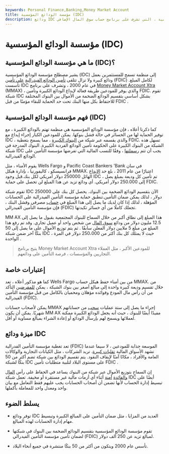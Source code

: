 ```yaml
---
keywords: Personal Finance,Banking,Money Market Account
title: مؤسسة الودائع المؤسسية (IDC)
description: ودائع IDC هي ودائع يتم إجراؤها من خلال مؤسسة الودائع المؤسسية ، التي تشرف على برنامج حساب سوق المال الإضافي (MMAX).
---
```


# مؤسسة الودائع المؤسسية (IDC)
## ما هي مؤسسة الودائع المؤسسية (IDC)؟

يشير مصطلح مؤسسة الودائع المؤسسية (IDC) إلى منظمة تسمح للمستثمرين بعمل ودائع كبيرة ولا تزال تتلقى [تأمين الودائع الفيدرالية](/fdic) [على تأمين](/fdic) (FDIC) لكامل المبلغ. تأسست IDC في عام 2000 ، وتشرف على برنامج [Money Market Account Xtra](/mmax-account) (MMAX) ، والذي يوفر للمودعين طريقة فعالة لإيداع الودائع الكبيرة وتأمين FDIC. تقوم شبكة IDC بشكل أساسي بتقسيم الودائع الضخمة من الأموال بين البنوك المختلفة للاحتفاظ بكل منها البنك تحت حد الحماية للبقاء مؤمنًا من قبل FDIC .

## فهم مؤسسة الودائع المؤسسية (IDC)

كما ذكرنا أعلاه ، فإن مؤسسة الودائع المؤسسية هي منظمة تهتم بالودائع الكبيرة ، مع توفير الحماية لها من الخسائر في حالة فشل بنوكها. يمكن للمودعين الكبار إجراء إيداع مع IDC ، والذي يقسمه عبر شبكة من [البنوك الكبيرة](/bank) ، مما يسمح بتغطية FDIC. تسهل هذه الشبكة من البنوك الكبيرة على الحكومة تأمين الودائع الفردية الكبيرة. البنوك المدرجة في شبكة IDC يجب أن تتم [رسملتها](/capitalize) ، وفقًا للنسب المالية التي تفرضها مؤسسة التأمين على الودائع الفيدرالية.

يقوم الأمناء ، مثل Wells Fargo و Pacific Coast Bankers 'Bank في سان فرانسيسكو ، كاليفورنيا ، بإدارة هيكل MMAX. اعتبارًا من عام 2011 ، بلغ حد [الإيداع](/deposit) الهائل 250000 دولار أمريكي لكل بنك.قبل وجود IDC ، تم تأمين كل وديعة بمبلغ يصل إلى 250.000 دولار أمريكي. أي ودائع تزيد عن هذا المبلغ لن تحصل على حماية FDIC.

تقوم شبكة IDC الآن بتقسيم الودائع الضخمة بين البنوك. يحصل كل بنك على 250000 دولار ، لذلك يمكن ضمان التأمين.تنطبق حماية مؤسسة التأمين الفيدرالية على الحسابات المؤهلة ، لذلك إذا كان لديك ما يصل إلى هذا المبلغ في [حساب](/account) مصرفي وفشل البنك ، فإن مؤسسة التأمين الفيدرالي (FDIC) تجعلك كاملًا من أي خسائر تكبدتها.

MM AX هذا المبلغ إلى نطاق أكبر من خلال السماح للبنوك المجتمعية بقبول ما يصل إلى 12.5 مليون دولار من ودائع [سوق المال](/moneymarket) من شخص واحد أو عميل تجاري. وقد تم رفع هذا المبلغ من مبلغ 5 ملايين دولار المعلن سابقًا . ثم يتم توزيع الأموال على ما يصل إلى 50 بنكًا آخر ضمن شبكة IDC ، حيث لا يمتلك كل بنك أكثر من 250،000 دولار في المرة الواحدة .

> يتيح برنامج Money Market Account Xtra للمودعين الأكبر ، مثل العملاء التجاريين والمؤسسات ، فرصة التأمين على ودائعهم.

>

## إعتبارات خاصة

كما هو مذكور أعلاه ، تعد Wells Fargo من بين أمناء حفظ هيكل حساب MMAX. من خلال تقسيم وديعة كبيرة واحدة إلى مبالغ أصغر بين بنوك الشبكة ، يمكن [للمقرضين](/lender) التأكد من أن رأس مال المودع وفوائده مؤهلان ومحميان بالكامل من قبل مؤسسة التأمين الفيدرالية (FDIC).

يمكن لأصحاب حسابات MMAX إجراء ما يصل إلى ستة عمليات [سحب](/withdrawal) من حساباتهم شهريًا. يمكن أن يكون MM AX مفيدًا أيضًا للبنوك ، حيث أنه يجعل الودائع الكبيرة ممكنة لعملائها ويسمح لهم بإرسال الودائع أو إعادة الشراء بمبالغ مساوية أو أقل.

## ميزة ودائع IDC

تعد تغطية مؤسسة التأمين الفدرالية (FDIC) الموسعة جذابة للمودعين ، لا سيما عندما تشهد الأسواق المالية [تقلبات كبيرة](/volatility). تريد الشركات ، مثل الكيانات التجارية والوكالات العامة والأفراد ، مكانًا آمنًا لإيقاف النقود. يتم تقسيم الودائع بين شبكة تضم أكثر من 50 بنكًا لشبكة IDC على مستوى البلاد لتلبية متطلبات تأمين FDIC .

إن السماح بتوزيع الأموال عبر شبكة من البنوك يساعد في الحفاظ على رأس [المال والفائدة](/interest) [آمنة](/principal) أثناء أي أزمات مالية غير مستقرة أو مخيفة. تعمل شبكة IDC أيضًا على تبسيط إدارة الحساب لأنها تضمن أن أصحاب الحسابات يجب عليهم فقط التعامل مع بيان واحد ومعدل واحد للمعاملة بأكملها.

## يسلط الضوء

- توفر ودائع IDC العديد من المزايا ، مثل ضمان التأمين على المبالغ الكبيرة وتبسيط مهام إدارة الحسابات لهذه المبالغ.

- تقوم مؤسسة الودائع المؤسسية بتقسيم الودائع الضخمة بين البنوك في شبكتها لضمان تأمين مؤسسة التأمين الفيدرالي (FDIC) لمبالغ تزيد عن 250 ألف دولار.

- تأسس عام 2000 ويتكون من أكثر من 50 بنكًا منتشرة في جميع أنحاء البلاد.

